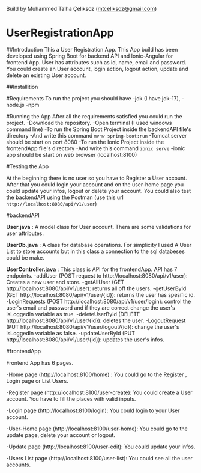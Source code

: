Build by Muhammed Talha Çeliksöz (mtceliksoz@gmail.com) 

# UserRegistrationApp

##Introduction
This a User Registration App. This App build has been developed using Spring Boot for backend API and Ionic-Angular for frontend App.
User has attributes such as id, name, email and password.
You could create an User account, login action, logout action, update and delete an existing User account.

##Installition

#Requirements
To run the project you should have 
-jdk (I have jdk-17),
-node.js
-npm 

#Running the App
After all the requirements satisfied you could run the project.
-Download the repository.
-Open terminal (I used windows command line)
-To run the Spring Boot Project inside the backendAPI file's directory
-And write this command `mvnw spring-boot:run`
-Tomcat server should be start on port 8080
-To run the Ionic Project inside the frontendApp file's directory
-And write this command `ionic serve`
-ionic app should be start on web browser (localhost:8100)

#Testing the App

At the beginning there is no user so you have to Register a User account.
After that you could login your account and on the user-home page you could update your infos, logout or delete your account.
You could also test the backendAPI using the Postman (use this url `http://localhost:8080/api/v1/user`)

#backendAPI

**User.java** : A model class for User account. Thera are some validations for user attributes.

**UserDb.java** : A class for database operations. For simplicity I used A User List to store accounts but in this class a connection to the sql databeses could be make.

**UserController.java** : This class is API for the frontendApp. API has 7 endpoints.
-addUser (POST request to http://localhost:8080/api/v1/user): Creates a new user and store. 
-getAllUser (GET http://localhost:8080/api/v1/user): returns all off the users.
-getUserById (GET http://localhost:8080/api/v1/user/{id}): returns the user has spesific id.
-LoginRequests (POST http://localhost:8080/api/v1/user/login): control the user's email and password and if they are correct change the user's isLoggedIn variable as true.
-deleteUserById (DELETE http://localhost:8080/api/v1/user/{id}): deletes the user.
-LogoutRequest (PUT http://localhost:8080/api/v1/user/logout/{id}): change the user's isLoggedIn variable as false.
-updateUserById (PUT http://localhost:8080/api/v1/user/{id}): updates the user's infos.

#frontendApp

Frontend App has 6 pages.

-Home page (http://localhost:8100/home) : You could go to the Register , Login page or List Users.

-Register page (http://localhost:8100/user-create): You could create a User account. You have to fill the places with valid inputs.

-Login page (http://localhost:8100/login): You could login to your User account.

-User-Home page (http://localhost:8100/user-home): You could go to the update page, delete your account or logout.

-Update page (http://localhost:8100/user-edit): You could update your infos.

-Users List page (http://localhost:8100/user-list): You could see all the user accounts.








 

